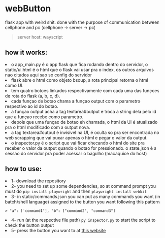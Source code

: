# webButton
flask app with weird shit. done with the purpose of communication between cellphone and pc (cellphone -> server -> pc)

> server host: wayscript
<h2>how it works: </h2>
    <li>    o app_main.py é o app flask que fica rodando dentro do servidor, o static/ui.html é o html que o flask vai usar pra o index, os outros arquivos nao citados aqui sao so config do servidor</li>
    <li>    flask abre o html como objeto bsoup, a rota principal retorna o html como UI. </li>
    <li>    tem quatro botoes linkados respectivamente com cada uma das funçoes de rota do flask (a, b, c, d). </li>
    <li>    cada funçao de botao chama a funçao output com o parametro respectivo ao id do botao. </li>
    <li>    a funçao output acha a tag textarea#output e troca a string dela pelo id que a funçao recebe como parametro. </li>
    <li>    depois que uma funçao de botao eh chamada, o html da UI é atualizado pra o html modificado com a output nova. </li>
    <li>    a tag textarea#output é invisivel na UI, é oculta so pra ser encontrada no web scrapping que vai puxar apenas o html e pegar o valor da output.</li>
    <li>    o inspector.py é o script que vai ficar checando o html do site pra receber o valor da output quando o botao for pressionado. o state.json é a sessao do servidor pra poder acessar o bagulho (macaquice do host)</li>
<h2>how to use: </h2>
<li>1- download the repository</li>
<li>2- you need to set up some dependencies, so at command prompt you must do <code>pip install playwright</code> and then <code>playwright install webkit</code>
<li>3- in static/commands.json you can put as many commands you want (in batch/shell language) assigned to the button you want following this pattern</li>

    > "a": ['command1'], "b": ["command2", "command3"]

<li>4- run (at the respective file path) <code>py inspector.py</code> to start the script to check the button output</li>
<li>5- press the button you want to at <a href="glamorously-beautiful-iris-flat-dev.wayscript.cloud/?">this website</a> </li>
